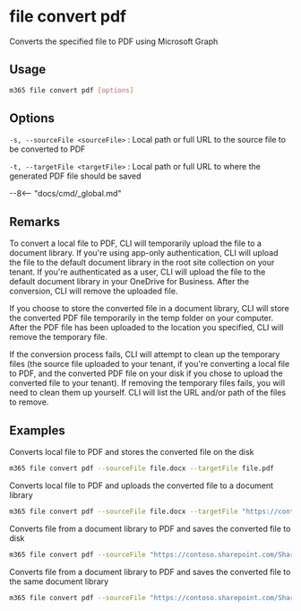# file convert pdf

Converts the specified file to PDF using Microsoft Graph

## Usage

```sh
m365 file convert pdf [options]
```

## Options

`-s, --sourceFile <sourceFile>`
: Local path or full URL to the source file to be converted to PDF

`-t, --targetFile <targetFile>`
: Local path or full URL to where the generated PDF file should be saved

--8<-- "docs/cmd/_global.md"

## Remarks

To convert a local file to PDF, CLI will temporarily upload the file to a document library. If you're using app-only authentication, CLI will upload the file to the default document library in the root site collection on your tenant. If you're authenticated as a user, CLI will upload the file to the default document library in your OneDrive for Business. After the conversion, CLI will remove the uploaded file.

If you choose to store the converted file in a document library, CLI will store the converted PDF file temporarily in the temp folder on your computer. After the PDF file has been uploaded to the location you specified, CLI will remove the temporary file.

If the conversion process fails, CLI will attempt to clean up the temporary files (the source file uploaded to your tenant, if you're converting a local file to PDF, and the converted PDF file on your disk if you chose to upload the converted file to your tenant). If removing the temporary files fails, you will need to clean them up yourself. CLI will list the URL and/or path of the files to remove.

## Examples

Converts local file to PDF and stores the converted file on the disk

```sh
m365 file convert pdf --sourceFile file.docx --targetFile file.pdf
```

Converts local file to PDF and uploads the converted file to a document library

```sh
m365 file convert pdf --sourceFile file.docx --targetFile "https://contoso.sharepoint.com/Shared Documents/file.pdf"
```

Converts file from a document library to PDF and saves the converted file to disk

```sh
m365 file convert pdf --sourceFile "https://contoso.sharepoint.com/Shared Documents/file.docx" --targetFile file.pdf
```

Converts file from a document library to PDF and saves the converted file to the same document library

```sh
m365 file convert pdf --sourceFile "https://contoso.sharepoint.com/Shared Documents/file.docx" --targetFile "https://contoso.sharepoint.com/Shared Documents/file.pdf"
```
